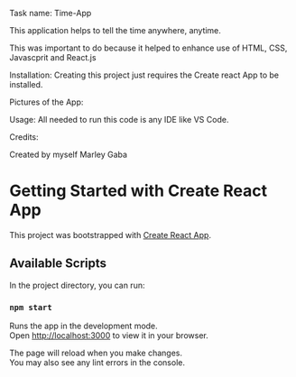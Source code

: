 
Task name: 
Time-App

This application helps to tell the time anywhere, anytime.

This was important to do because it helped to enhance use of HTML, CSS, Javascprit and React.js



Installation:
Creating this project just requires the Create react App to be installed. 


Pictures of the App:


Usage:
All needed to run this code is any IDE like VS Code. 

Credits:

Created by myself Marley Gaba



# Getting Started with Create React App

This project was bootstrapped with [Create React App](https://github.com/facebook/create-react-app).

## Available Scripts

In the project directory, you can run:

### `npm start`

Runs the app in the development mode.\
Open [http://localhost:3000](http://localhost:3000) to view it in your browser.

The page will reload when you make changes.\
You may also see any lint errors in the console.


